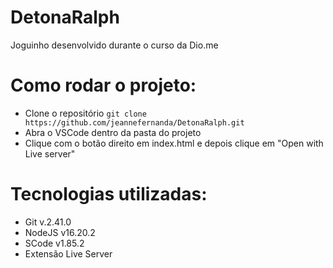 # DetonaRalph
Joguinho desenvolvido durante o curso da Dio.me

# Como rodar o projeto:

- Clone o repositório `git clone https://github.com/jeannefernanda/DetonaRalph.git`
- Abra o VSCode dentro da pasta do projeto 
- Clique com o botão direito em index.html e depois clique em "Open with Live server"

# Tecnologias utilizadas:

- Git v.2.41.0
- NodeJS v16.20.2
- SCode v1.85.2
- Extensão Live Server
